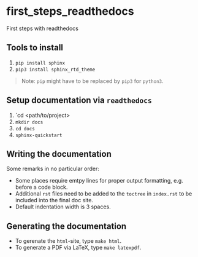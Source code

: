# first_steps_readthedocs
First steps with readthedocs

## Tools to install

1. `pip install sphinx`
1. `pip3 install sphinx_rtd_theme`

> Note: `pip` might have to be replaced by `pip3` for `python3`.

## Setup documentation via `readthedocs`

1. `cd <path/to/project>
1. `mkdir docs`
1. `cd docs`
1. `sphinx-quickstart`

## Writing the documentation

Some remarks in no particular order:

- Some places require emtpy lines for proper output formatting, e.g. before a code block.
- Additional `rst` files need to be added to the `toctree` in `index.rst` to be included into the final doc site.
- Default indentation width is 3 spaces.

## Generating the documentation

- To gerenate the `html`-site, type `make html`.
- To generate a PDF via LaTeX, type `make latexpdf`.
